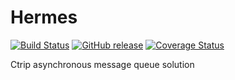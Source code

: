 # Hermes 
[![Build Status](https://travis-ci.org/ctripcorp/hermes.png?branch=master)](https://travis-ci.org/ctripcorp/hermes)
[![GitHub release](https://img.shields.io/github/release/ctripcorp/hermes.svg)](https://github.com/ctripcorp/hermes/releases)
[![Coverage Status](https://coveralls.io/repos/ctripcorp/hermes/badge.png?branch=master&service=github)](https://coveralls.io/github/ctripcorp/hermes?branch=master)


Ctrip asynchronous message queue solution
